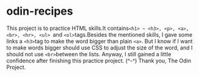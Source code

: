 # odin-recipes
This project is to practice HTML skills.It contains```<h1> ~ <h3>, <p>, <a>, <br>, <hr>, <ul> ```and `<ol>`tags.Besides the mentioned skills,  I gave some links a `<h3>`tag to make the word bigger than plain `<a>`.
But I know if I want to make words bigger should use CSS to adjust the size of the word, and I should not use `<br>`between the lists.
Anyway, I still gained a little confidence after finishing this practice project. (^-^)
Thank you, The Odin Project.
